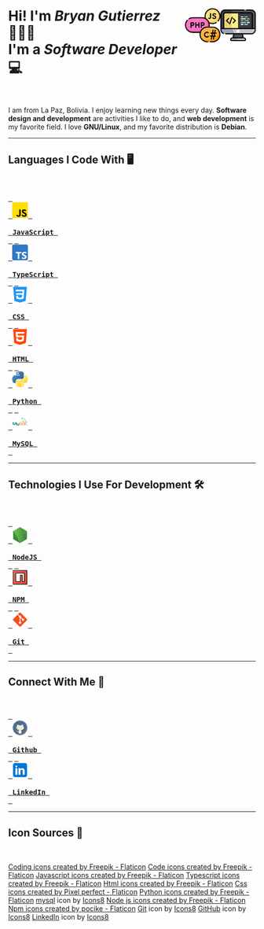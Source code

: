 <h1 align="left">
  <img src="icons/code.png" title="code" alt="computer image" align="right"  width="72"/>
  <img src="icons/coding-language.png" title="programming languages" alt="programming languages" align="right"  width="72"/>
  Hi! I'm <em>Bryan Gutierrez</em> 🙋🏻‍♂️<br/>
  I'm a <em>Software Developer</em> 💻
</h1>

<br/>

I am from La Paz, Bolivia. I enjoy learning new things every day. **Software design and development** are activities I like to do, and **web development** is my favorite field. I love **GNU/Linux**, and my favorite distribution is **Debian**.

---

## Languages I Code With 🖥️

<br/>

[<kbd align="center"> <br> <img src="icons/js.png" title="JavaScript" alt="JavaScript logo" width="32"/> <br><br> **JavaScript** <br> </kbd>][jsLink]
[<kbd align="center"> <br> <img src="icons/typescript.png" title="TypeScript" alt="TypeScript logo" width="32"/> <br><br> **TypeScript** <br> </kbd>][typescriptLink]
[<kbd align="center"> <br> <img src="icons/css-3.png" title="CSS" alt="CSS logo" width="32"/> <br><br> **CSS** <br> </kbd>][cssLink]
[<kbd align="center"> <br> <img src="icons/html-5.png" title="HTML" alt="HTML logo" width="32"/> <br><br> **HTML** <br> </kbd>][htmlLink]
[<kbd align="center"> <br> <img src="icons/python.png" title="Python" alt="Python logo" width="32"/> <br><br> **Python** <br> </kbd>][pythonLink]
[<kbd align="center"> <br> <img src="icons/mysql.png" title="MySQL" alt="MySQL logo" width="32"/> <br><br> **MySQL** <br> </kbd>][mysqlLink]

---

## Technologies I Use For Development 🛠️

<br/>

[<kbd align="center"> <br> <img src="icons/node-js.png" title="NodeJS" alt="NodeJS logo" width="32"/> <br><br> **NodeJS** <br> </kbd>][nodejsLink]
[<kbd align="center"> <br> <img src="icons/programing.png" title="NPM" alt="NPM logo" width="32"/> <br><br> **NPM** <br> </kbd>][npmLink]
[<kbd align="center"> <br> <img src="icons/git.png" title="Git" alt="Git logo" width="32"/> <br><br> **Git** <br> </kbd>][gitLink]

---

## Connect With Me 📱

<br/>

[<kbd align="center"> <br> <img src="icons/github.png" title="Github" alt="Github logo" width="32"/> <br><br> **Github** <br> </kbd>][githubLink]
[<kbd align="center"> <br> <img src="icons/linkedin.png" title="LinkedIn" alt="LinkedIn logo" width="32"/> <br><br> **LinkedIn** <br> </kbd>][linkedinLink]

<!-------------------------------->
<!--------------Links------------->

[jsLink]: https://developer.mozilla.org/en-US/docs/Web/JavaScript
[typescriptLink]: https://www.typescriptlang.org/docs
[cssLink]: https://developer.mozilla.org/en-US/docs/Web/CSS
[htmlLink]: https://developer.mozilla.org/en-US/docs/Web/HTML
[pythonLink]: https://www.python.org/doc
[mysqlLink]: https://dev.mysql.com/doc
[nodejsLink]: https://nodejs.org/docs/latest/api
[npmLink]: https://docs.npmjs.com
[gitLink]: https://git-scm.com/doc
[githubLink]: https://github.com/BryanGuti
[linkedinLink]: https://github.com/BryanGuti

<!-------------------------------->

---

## Icon Sources 🔗

<br/>

<a href="https://www.flaticon.com/free-icons/coding" title="coding icons">Coding icons created by Freepik - Flaticon</a>
<a href="https://www.flaticon.com/free-icons/code" title="code icons">Code icons created by Freepik - Flaticon</a>
<a href="https://www.flaticon.com/free-icons/javascript" title="javascript icons">Javascript icons created by Freepik - Flaticon</a>
<a href="https://www.flaticon.com/free-icons/typescript" title="typescript icons">Typescript icons created by Freepik - Flaticon</a>
<a href="https://www.flaticon.com/free-icons/html" title="html icons">Html icons created by Freepik - Flaticon</a>
<a href="https://www.flaticon.com/free-icons/css" title="css icons">Css icons created by Pixel perfect - Flaticon</a>
<a href="https://www.flaticon.com/free-icons/python" title="python icons">Python icons created by Freepik - Flaticon</a>
<a target="_blank" href="https://icons8.com/icon/UFXRpPFebwa2/mysql-logo">mysql</a> icon by <a target="_blank" href="https://icons8.com">Icons8</a>
<a href="https://www.flaticon.com/free-icons/node-js" title="node js icons">Node js icons created by Freepik - Flaticon</a>
<a href="https://www.flaticon.com/free-icons/npm" title="npm icons">Npm icons created by pocike - Flaticon</a>
<a target="_blank" href="https://icons8.com/icon/20906/git">Git</a> icon by <a target="_blank" href="https://icons8.com">Icons8</a>
<a target="_blank" href="https://icons8.com/icon/iEBcQcM9rnZ9/github">GitHub</a> icon by <a target="_blank" href="https://icons8.com">Icons8</a>
<a target="_blank" href="https://icons8.com/icon/xuvGCOXi8Wyg/linkedin">LinkedIn</a> icon by <a target="_blank" href="https://icons8.com">Icons8</a>